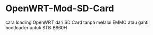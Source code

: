 # OpenWRT-Mod-SD-Card
cara loading OpenWRT dari SD Card tanpa melalui EMMC atau ganti bootloader untuk STB B860H
